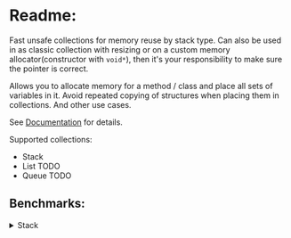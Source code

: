 # Readme:
Fast unsafe collections for memory reuse by stack type. Can also be used in as classic collection with resizing or on a custom memory allocator(constructor with `void*`), then it's your responsibility to make sure the pointer is correct.

Allows you to allocate memory for a method / class and place all sets of variables in it.
Avoid repeated copying of structures when placing them in collections.
And other use cases.

See [Documentation](https://github.com/SoftStoneDevelop/StackMemoryCollections/blob/main/Documentation/Readme.md) for details.

Supported collections:
- Stack
- List TODO
- Queue TODO

## Benchmarks:

<details><summary>Stack</summary>

### Primitive types:
Stack elements are primitives: byte, float, int, short, decimal... .

[PrimitiveSimpleJob result](https://github.com/SoftStoneDevelop/StackMemoryCollections/blob/main/BenchmarkResults/Benchmark.PrimitiveSimpleJob-report-github.md):
[Code](https://github.com/SoftStoneDevelop/StackMemoryCollections/blob/main/Src/Benchmarks/Stack/Simple/PrimitiveSimpleJob.cs)

[PrimitiveOptimalJob result](https://github.com/SoftStoneDevelop/StackMemoryCollections/blob/main/BenchmarkResults/Benchmark.PrimitiveOptimalJob-report-github.md):
[Code](https://github.com/SoftStoneDevelop/StackMemoryCollections/blob/main/Src/Benchmarks/Stack/Optimal/PrimitiveOptimalJob.cs)

______
### Class:
Stack elements are classes.

[ClassSimpleJob result](https://github.com/SoftStoneDevelop/StackMemoryCollections/blob/main/BenchmarkResults/Benchmark.ClassSimpleJob-report-github.md):
[Code](https://github.com/SoftStoneDevelop/StackMemoryCollections/blob/main/Src/Benchmarks/Stack/Simple/ClassSimpleJob.cs)

[ClassOptimalJob result](https://github.com/SoftStoneDevelop/StackMemoryCollections/blob/main/BenchmarkResults/Benchmark.ClassOptimalJob-report-github.md):
[Code](https://github.com/SoftStoneDevelop/StackMemoryCollections/blob/main/Src/Benchmarks/Stack/Optimal/ClassOptimalJob.cs)

______
### Struct:
Stack elements are structures.

[StructSimpleJob result](https://github.com/SoftStoneDevelop/StackMemoryCollections/blob/main/BenchmarkResults/Benchmark.StructSimpleJob-report-github.md):
[Code](https://github.com/SoftStoneDevelop/StackMemoryCollections/blob/main/Src/Benchmarks/Stack/Simple/StructSimpleJob.cs)

[StructOptimalJob result](https://github.com/SoftStoneDevelop/StackMemoryCollections/blob/main/BenchmarkResults/Benchmark.StructOptimalJob-report-github.md):
[Code](https://github.com/SoftStoneDevelop/StackMemoryCollections/blob/main/Src/Benchmarks/Stack/Optimal/StructOptimalJob.cs)

______

</details>
